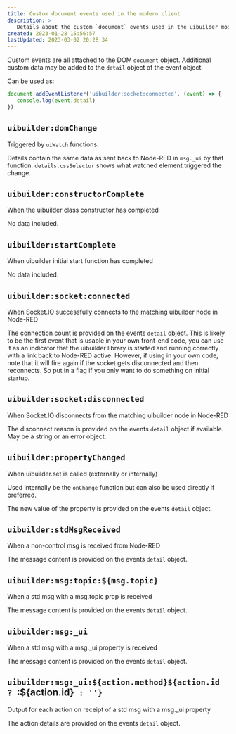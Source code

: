 ```yaml
---
title: Custom document events used in the modern client
description: >
   Details about the custom `document` events used in the uibuilder modern front-end client library.
created: 2023-01-28 15:56:57
lastUpdated: 2023-03-02 20:28:34
---
```



Custom events are all attached to the DOM `document` object. Additional custom data may be added to the `detail` object of the event object.

Can be used as:

```javascript
document.addEventListener('uibuilder:socket:connected', (event) => { 
   console.log(event.detail)
})
```

## `uibuilder:domChange`

Triggered by `uiWatch` functions.

Details contain the same data as sent back to Node-RED in `msg._ui` by that function. `details.cssSelector` shows what watched element triggered the change.

## `uibuilder:constructorComplete`

When the uibuilder class constructor has completed

No data included.

## `uibuilder:startComplete`

When uibuilder initial start function has completed

No data included.

## `uibuilder:socket:connected`

When Socket.IO successfully connects to the matching uibuilder node in Node-RED

The connection count is provided on the events `detail` object.
This is likely to be the first event that is usable in your own front-end code, you can use it as an indicator that the uibuilder library is started and running correctly with a link back to Node-RED active. However, if using in your own code, note that it will fire again if the socket gets disconnected and then reconnects. So put in a flag if you only want to do something on initial startup.

## `uibuilder:socket:disconnected`

When Socket.IO disconnects from the matching uibuilder node in Node-RED

The disconnect reason is provided on the events `detail` object if available. May be a string or an error object.

## `uibuilder:propertyChanged`

When uibuilder.set is called (externally or internally)

Used internally be the `onChange` function but can also be used directly if preferred.

The new value of the property is provided on the events `detail` object.

## `uibuilder:stdMsgReceived`

When a non-control msg is received from Node-RED

The message content is provided on the events `detail` object.

## `uibuilder:msg:topic:${msg.topic}`

When a std msg with a msg.topic prop is received

The message content is provided on the events `detail` object.

## `uibuilder:msg:_ui`

When a std msg with a msg._ui property is received

The message content is provided on the events `detail` object.

## `uibuilder:msg:_ui:${action.method}${action.id ? `:${action.id}` : ''}`

Output for each action on receipt of a std msg with a msg._ui property

The action details are provided on the events `detail` object.
